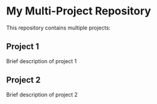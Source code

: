 # My Multi-Project Repository

This repository contains multiple projects:

## Project 1
Brief description of project 1

## Project 2
Brief description of project 2
